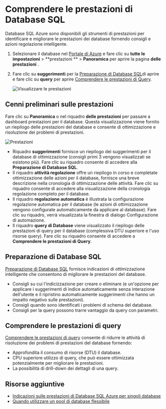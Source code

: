 <properties 
   pageTitle="Comprendere le prestazioni di Database SQL Azure | Microsoft Azure" 
   description="Il Database di SQL Azure sono disponibili gli strumenti di prestazioni per identificare più aree che è possono migliorare le prestazioni delle query corrente." 
   services="sql-database" 
   documentationCenter="" 
   authors="stevestein" 
   manager="jhubbard" 
   editor="monicar"/>

<tags
   ms.service="sql-database"
   ms.devlang="na"
   ms.topic="article"
   ms.tgt_pltfrm="na"
   ms.workload="data-management" 
   ms.date="07/19/2016"
   ms.author="sstein"/>

# <a name="sql-database-performance-insight"></a>Comprendere le prestazioni di Database SQL

Database SQL Azure sono disponibili gli strumenti di prestazioni per identificare e migliorare le prestazioni dei database fornendo consigli e azioni regolazione intelligente. 

1. Selezionare il database nel [Portale di Azure](http://portal.azure.com) e fare clic su **tutte le impostazioni** > **prestazioni **  >  **Panoramica** per aprire la pagina **delle prestazioni** . 


2. Fare clic su **suggerimenti** per la [Preparazione di Database SQL](#sql-database-advisor)di aprire e fare clic su **query** per aprire [Comprendere le prestazioni di Query](#query-performance-insight).

    ![Visualizzare le prestazioni](./media/sql-database-performance/entries.png)



## <a name="performance-overview"></a>Cenni preliminari sulle prestazioni

Fare clic su **Panoramica** o nel riquadro **delle prestazioni** per passare a dashboard prestazioni per il database. Questa visualizzazione viene fornito un riepilogo delle prestazioni del database e consente di ottimizzazione e risoluzione dei problemi di prestazioni. 

![Prestazioni](./media/sql-database-performance/performance.png)

- Riquadro **suggerimenti** fornisce un riepilogo dei suggerimenti per il database di ottimizzazione (consigli primi 3 vengono visualizzati se esistono più). Fare clic su riquadro consente di accedere alla **Preparazione di Database SQL**. 
- Il riquadro **attività regolazione** offre un riepilogo in corso e completate ottimizzazione delle azioni per il database, fornisce una breve descrizione nella cronologia di ottimizzazione delle attività. Fare clic su riquadro consente di accedere alla visualizzazione della cronologia regolazione completo per il database.
- Il riquadro **regolazione automatica** è illustrata la configurazione regolazione automatica per il database (le azioni di ottimizzazione vengono configurate automaticamente da applicare al database). Fare clic su riquadro, verrà visualizzata la finestra di dialogo Configurazione di automazione.
- Il riquadro **query di Database** viene visualizzato il riepilogo delle prestazioni di query per il database (complessiva DTU superiore e l'uso risorse query). Fare clic su riquadro consente di accedere a **Comprendere le prestazioni di Query**.



## <a name="sql-database-advisor"></a>Preparazione di Database SQL


[Preparazione di Database SQL](sql-database-advisor.md) fornisce indicazioni di ottimizzazione intelligente che consentono di migliorare le prestazioni del database. 

- Consigli su cui l'indicizzazione per creare o eliminare (e un'opzione per applicare i suggerimenti di indice automaticamente senza interazione dell'utente e il ripristino automaticamente suggerimenti che hanno un impatto negativo sulle prestazioni).
- Consigli quando sono identificati i problemi di schema del database.
- Consigli per la query possono trarre vantaggio da query con parametri.




## <a name="query-performance-insight"></a>Comprendere le prestazioni di query

[Comprendere le prestazioni di query](sql-database-query-performance.md) consente di ridurre le attività di risoluzione dei problemi di prestazioni del database fornendo:

- Approfondita il consumo di risorse (DTU) il database. 
- CPU superiore utilizzo di query, che può essere ottimizzata potenzialmente per migliorare le prestazioni. 
- La possibilità di drill-down dei dettagli di una query. 


## <a name="additional-resources"></a>Risorse aggiuntive

- [Indicazioni sulle prestazioni di Database SQL Azure per singoli database](sql-database-performance-guidance.md)
- [Quando utilizzare un pool di database flessibile](sql-database-elastic-pool-guidance.md)